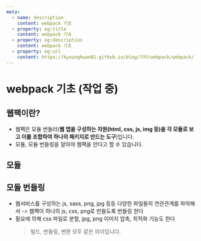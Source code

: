 ```yaml
---
meta:
  - name: description
    content: webpack 기초
  - property: og:title
    content: webpack 기초
  - property: og:description
    content: webpack 기초
  - property: og:url
    content: https://kyounghwan01.github.io/blog/기타/webpack/webpack/
---
```


# webpack 기초 (작업 중)

## 웹팩이란?

- 웹팩은 모듈 번들러(**웹 앱을 구성하는 자원(html, css, js, img 등)을 각 모듈로 보고 이를 조합하여 하나의 패키지로 만드는 도구**)입니다.
- 모듈, 모듈 번들링을 알아야 웹팩을 안다고 할 수 있습니다.

## 모듈

## 모듈 번들링

- 웹서비스를 구성하는 js, sass, png, jpg 등등 다양한 파일들의 연관관계를 파악해서 -> 웹팩이 하나의 js, css, png로 만들도록 번들링 한다
- 필요에 의해 css 파일로 분할, jpg, png 이미지 압축, 최적화 기능도 한다
  > 빌드, 번들링, 변환 모두 같은 의미입니다.
